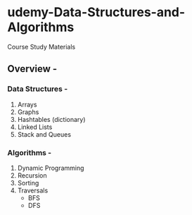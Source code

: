 # udemy-Data-Structures-and-Algorithms
Course Study Materials

## Overview - 

### Data Structures - 
1. Arrays
2. Graphs
3. Hashtables (dictionary)
4. Linked Lists
5. Stack and Queues

### Algorithms - 
1. Dynamic Programming
2. Recursion
3. Sorting
4. Traversals
      - BFS
      - DFS

